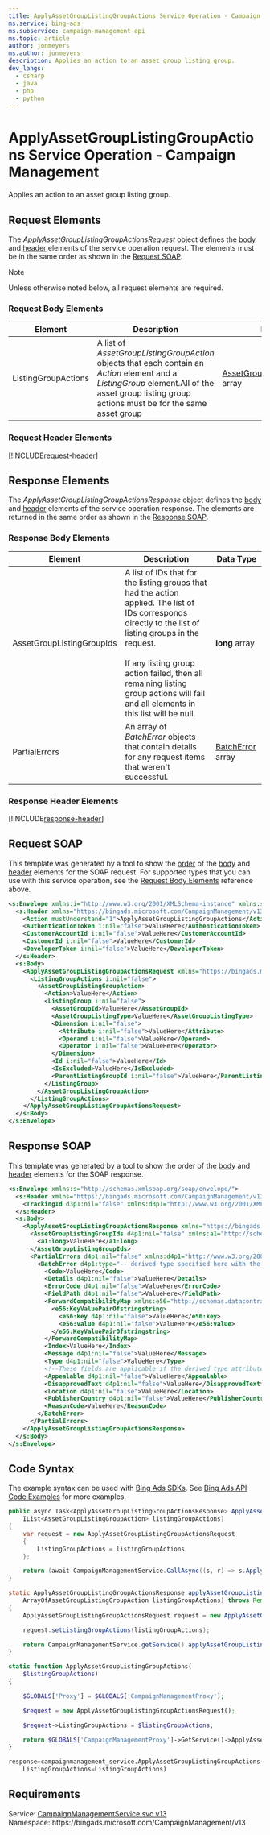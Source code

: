 ```yaml
---
title: ApplyAssetGroupListingGroupActions Service Operation - Campaign Management
ms.service: bing-ads
ms.subservice: campaign-management-api
ms.topic: article
author: jonmeyers
ms.author: jonmeyers
description: Applies an action to an asset group listing group.
dev_langs: 
  - csharp
  - java
  - php
  - python
---
```

# ApplyAssetGroupListingGroupActions Service Operation - Campaign Management
Applies an action to an asset group listing group.

## <a name="request"></a>Request Elements
The *ApplyAssetGroupListingGroupActionsRequest* object defines the [body](#request-body) and [header](#request-header) elements of the service operation request. The elements must be in the same order as shown in the [Request SOAP](#request-soap). 

> [!NOTE]
> Unless otherwise noted below, all request elements are required.

### <a name="request-body"></a>Request Body Elements

|Element|Description|Data Type|
|-----------|---------------|-------------|
|<a name="listinggroupactions"></a>ListingGroupActions|A list of *AssetGroupListingGroupAction* objects that each contain an *Action* element and a *ListingGroup* element.All of the asset group listing group actions must be for the same asset group|[AssetGroupListingGroupAction](assetgrouplistinggroupaction.md) array|

### <a name="request-header"></a>Request Header Elements
[!INCLUDE[request-header](./includes/request-header.md)]

## <a name="response"></a>Response Elements
The *ApplyAssetGroupListingGroupActionsResponse* object defines the [body](#response-body) and [header](#response-header) elements of the service operation response. The elements are returned in the same order as shown in the [Response SOAP](#response-soap).

### <a name="response-body"></a>Response Body Elements

|Element|Description|Data Type|
|-----------|---------------|-------------|
|<a name="assetgrouplistinggroupids"></a>AssetGroupListingGroupIds|A list of IDs that for the listing groups that had the action applied. The list of IDs corresponds directly to the list of listing groups in the request.<br /><br />If any listing group action failed, then all remaining listing group actions will fail and all elements in this list will be null.|**long** array|
|<a name="partialerrors"></a>PartialErrors|An array of *BatchError* objects that contain details for any request items that weren't successful.|[BatchError](batcherror.md) array|

### <a name="response-header"></a>Response Header Elements
[!INCLUDE[response-header](./includes/response-header.md)]

## <a name="request-soap"></a>Request SOAP
This template was generated by a tool to show the [order](../guides/services-protocol.md#element-order) of the [body](#request-body) and [header](#request-header) elements for the SOAP request. For supported types that you can use with this service operation, see the [Request Body Elements](#request-body) reference above.

```xml
<s:Envelope xmlns:i="http://www.w3.org/2001/XMLSchema-instance" xmlns:s="http://schemas.xmlsoap.org/soap/envelope/">
  <s:Header xmlns="https://bingads.microsoft.com/CampaignManagement/v13">
    <Action mustUnderstand="1">ApplyAssetGroupListingGroupActions</Action>
    <AuthenticationToken i:nil="false">ValueHere</AuthenticationToken>
    <CustomerAccountId i:nil="false">ValueHere</CustomerAccountId>
    <CustomerId i:nil="false">ValueHere</CustomerId>
    <DeveloperToken i:nil="false">ValueHere</DeveloperToken>
  </s:Header>
  <s:Body>
    <ApplyAssetGroupListingGroupActionsRequest xmlns="https://bingads.microsoft.com/CampaignManagement/v13">
      <ListingGroupActions i:nil="false">
        <AssetGroupListingGroupAction>
          <Action>ValueHere</Action>
          <ListingGroup i:nil="false">
            <AssetGroupId>ValueHere</AssetGroupId>
            <AssetGroupListingType>ValueHere</AssetGroupListingType>
            <Dimension i:nil="false">
              <Attribute i:nil="false">ValueHere</Attribute>
              <Operand i:nil="false">ValueHere</Operand>
              <Operator i:nil="false">ValueHere</Operator>
            </Dimension>
            <Id i:nil="false">ValueHere</Id>
            <IsExcluded>ValueHere</IsExcluded>
            <ParentListingGroupId i:nil="false">ValueHere</ParentListingGroupId>
          </ListingGroup>
        </AssetGroupListingGroupAction>
      </ListingGroupActions>
    </ApplyAssetGroupListingGroupActionsRequest>
  </s:Body>
</s:Envelope>
```

## <a name="response-soap"></a>Response SOAP
This template was generated by a tool to show the order of the [body](#response-body) and [header](#response-header) elements for the SOAP response.

```xml
<s:Envelope xmlns:s="http://schemas.xmlsoap.org/soap/envelope/">
  <s:Header xmlns="https://bingads.microsoft.com/CampaignManagement/v13">
    <TrackingId d3p1:nil="false" xmlns:d3p1="http://www.w3.org/2001/XMLSchema-instance">ValueHere</TrackingId>
  </s:Header>
  <s:Body>
    <ApplyAssetGroupListingGroupActionsResponse xmlns="https://bingads.microsoft.com/CampaignManagement/v13">
      <AssetGroupListingGroupIds d4p1:nil="false" xmlns:a1="http://schemas.microsoft.com/2003/10/Serialization/Arrays" xmlns:d4p1="http://www.w3.org/2001/XMLSchema-instance">
        <a1:long>ValueHere</a1:long>
      </AssetGroupListingGroupIds>
      <PartialErrors d4p1:nil="false" xmlns:d4p1="http://www.w3.org/2001/XMLSchema-instance">
        <BatchError d4p1:type="-- derived type specified here with the appropriate prefix --">
          <Code>ValueHere</Code>
          <Details d4p1:nil="false">ValueHere</Details>
          <ErrorCode d4p1:nil="false">ValueHere</ErrorCode>
          <FieldPath d4p1:nil="false">ValueHere</FieldPath>
          <ForwardCompatibilityMap xmlns:e56="http://schemas.datacontract.org/2004/07/System.Collections.Generic" d4p1:nil="false">
            <e56:KeyValuePairOfstringstring>
              <e56:key d4p1:nil="false">ValueHere</e56:key>
              <e56:value d4p1:nil="false">ValueHere</e56:value>
            </e56:KeyValuePairOfstringstring>
          </ForwardCompatibilityMap>
          <Index>ValueHere</Index>
          <Message d4p1:nil="false">ValueHere</Message>
          <Type d4p1:nil="false">ValueHere</Type>
          <!--These fields are applicable if the derived type attribute is set to EditorialError-->
          <Appealable d4p1:nil="false">ValueHere</Appealable>
          <DisapprovedText d4p1:nil="false">ValueHere</DisapprovedText>
          <Location d4p1:nil="false">ValueHere</Location>
          <PublisherCountry d4p1:nil="false">ValueHere</PublisherCountry>
          <ReasonCode>ValueHere</ReasonCode>
        </BatchError>
      </PartialErrors>
    </ApplyAssetGroupListingGroupActionsResponse>
  </s:Body>
</s:Envelope>
```

## <a name="example"></a>Code Syntax
The example syntax can be used with [Bing Ads SDKs](../guides/client-libraries.md). See [Bing Ads API Code Examples](../guides/code-examples.md) for more examples.
```csharp
public async Task<ApplyAssetGroupListingGroupActionsResponse> ApplyAssetGroupListingGroupActionsAsync(
	IList<AssetGroupListingGroupAction> listingGroupActions)
{
	var request = new ApplyAssetGroupListingGroupActionsRequest
	{
		ListingGroupActions = listingGroupActions
	};

	return (await CampaignManagementService.CallAsync((s, r) => s.ApplyAssetGroupListingGroupActionsAsync(r), request));
}
```
```java
static ApplyAssetGroupListingGroupActionsResponse applyAssetGroupListingGroupActions(
	ArrayOfAssetGroupListingGroupAction listingGroupActions) throws RemoteException, Exception
{
	ApplyAssetGroupListingGroupActionsRequest request = new ApplyAssetGroupListingGroupActionsRequest();

	request.setListingGroupActions(listingGroupActions);

	return CampaignManagementService.getService().applyAssetGroupListingGroupActions(request);
}
```
```php
static function ApplyAssetGroupListingGroupActions(
	$listingGroupActions)
{

	$GLOBALS['Proxy'] = $GLOBALS['CampaignManagementProxy'];

	$request = new ApplyAssetGroupListingGroupActionsRequest();

	$request->ListingGroupActions = $listingGroupActions;

	return $GLOBALS['CampaignManagementProxy']->GetService()->ApplyAssetGroupListingGroupActions($request);
}
```
```python
response=campaignmanagement_service.ApplyAssetGroupListingGroupActions(
	ListingGroupActions=ListingGroupActions)
```

## Requirements
Service: [CampaignManagementService.svc v13](https://campaign.api.bingads.microsoft.com/Api/Advertiser/CampaignManagement/v13/CampaignManagementService.svc)  
Namespace: https\://bingads.microsoft.com/CampaignManagement/v13  

